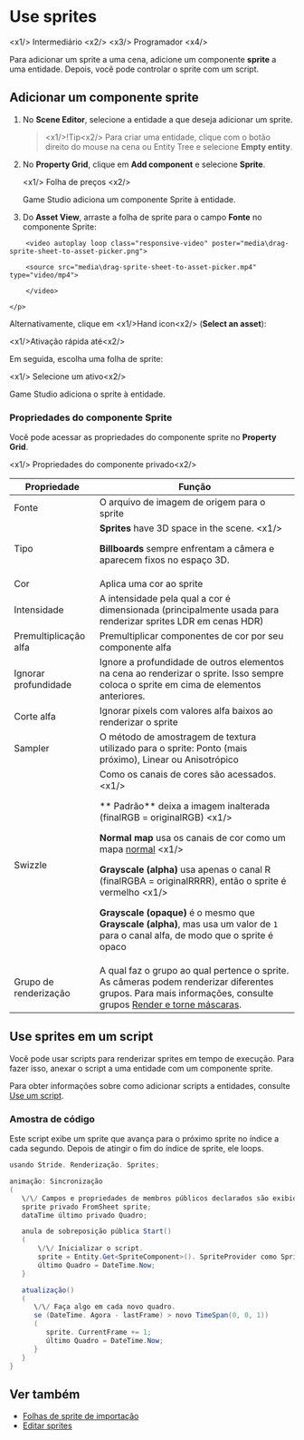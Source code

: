 # Use sprites

<x1\/> Intermediário <x2\/>
<x3\/> Programador <x4\/>

Para adicionar um sprite a uma cena, adicione um componente **sprite** a uma entidade. Depois, você pode controlar o sprite com um script.

## Adicionar um componente sprite

1. No **Scene Editor**, selecione a entidade a que deseja adicionar um sprite.

   > <x1\/>!Tip<x2\/>
   > Para criar uma entidade, clique com o botão direito do mouse na cena ou Entity Tree e selecione **Empty entity**.

2. No **Property Grid**, clique em **Add component** e selecione **Sprite**.

   <x1\/> Folha de preços <x2\/>

   Game Studio adiciona um componente Sprite à entidade.

3. Do **Asset View**, arraste a folha de sprite para o campo **Fonte** no componente Sprite:

<p>
        <video autoplay loop class="responsive-video" poster="media\drag-sprite-sheet-to-asset-picker.png">
        <source src="media\drag-sprite-sheet-to-asset-picker.mp4" type="video/mp4">
        </video>
    </p>

   Alternativamente, clique em <x1\/>Hand icon<x2\/> (**Select an asset**):

   <x1\/>Ativação rápida até<x2\/>

   Em seguida, escolha uma folha de sprite:

   <x1\/> Selecione um ativo<x2\/>

Game Studio adiciona o sprite à entidade.

### Propriedades do componente Sprite

Você pode acessar as propriedades do componente sprite no **Property Grid**.

<x1\/> Propriedades do componente privado<x2\/>

| Propriedade | Função |
|------------|-----------
| Fonte | O arquivo de imagem de origem para o sprite |
| Tipo | **Sprites** have 3D space in the scene. <x1\/><p>**Billboards** sempre enfrentam a câmera e aparecem fixos no espaço 3D. |
| Cor | Aplica uma cor ao sprite |
| Intensidade | A intensidade pela qual a cor é dimensionada (principalmente usada para renderizar sprites LDR em cenas HDR) |
| Premultiplicação alfa | Premultiplicar componentes de cor por seu componente alfa |
| Ignorar profundidade | Ignore a profundidade de outros elementos na cena ao renderizar o sprite. Isso sempre coloca o sprite em cima de elementos anteriores. |
| Corte alfa | Ignorar pixels com valores alfa baixos ao renderizar o sprite |
| Sampler | O método de amostragem de textura utilizado para o sprite: Ponto (mais próximo), Linear ou Anisotrópico |
| Swizzle | Como os canais de cores são acessados. <x1\/><p>** Padrão** deixa a imagem inalterada (finalRGB = originalRGB) <x1\/><p>**Normal map** usa os canais de cor como um mapa [normal](../graphics/textures/normal-maps.md) <x1\/><p>**Grayscale (alpha)** usa apenas o canal R (finalRGBA = originalRRRR), então o sprite é vermelho <x1\/><p>**Grayscale (opaque)** é o mesmo que **Grayscale (alpha)**, mas usa um valor de `1` para o canal alfa, de modo que o sprite é opaco |
| Grupo de renderização | A qual faz o grupo ao qual pertence o sprite. As câmeras podem renderizar diferentes grupos. Para mais informações, consulte grupos [Render e torne máscaras](../graphics/graphics-compositor/render-groups-and-masks.md). |

## Use sprites em um script

Você pode usar scripts para renderizar sprites em tempo de execução. Para fazer isso, anexar o script a uma entidade com um componente sprite.

Para obter informações sobre como adicionar scripts a entidades, consulte [Use um script](../scripts/use-a-script.md).

### Amostra de código

Este script exibe um sprite que avança para o próximo sprite no índice a cada segundo. Depois de atingir o fim do índice de sprite, ele loops.

```cs
usando Stride. Renderização. Sprites;

animação: Sincronização
(
   \/\/ Campos e propriedades de membros públicos declarados são exibidos no Game Studio.
   sprite privado FromSheet sprite;
   dataTime último privado Quadro;

   anula de sobreposição pública Start()
   (
       \/\/ Inicializar o script.
       sprite = Entity.Get<SpriteComponent>(). SpriteProvider como SpriteFromSheet;
       último Quadro = DateTime.Now;
   }

   atualização()
   (
      \/\/ Faça algo em cada novo quadro.
      se (DateTime. Agora - lastFrame) > novo TimeSpan(0, 0, 1))
      (
         sprite. CurrentFrame += 1;
         último Quadro = DateTime.Now;
      }
   }
}
```

## Ver também

* [Folhas de sprite de importação](import-sprite-sheets.md)
* [Editar sprites](edit-sprites.md)